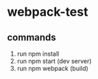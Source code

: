 # webpack-test
## commands

1. run npm install
2. run npm start (dev server)
3. run npm webpack (build)
